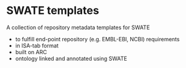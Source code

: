 # SWATE templates

A collection of repository metadata templates for SWATE
- to fulfill end-point repository (e.g. EMBL-EBI, NCBI) requirements 
- in ISA-tab format
- built on ARC
- ontology linked and annotated using SWATE 
